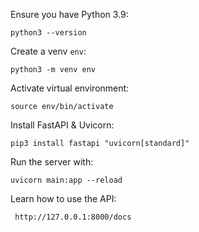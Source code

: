 Ensure you have Python 3.9:
```
python3 --version
```

Create a venv `env`:
```
python3 -m venv env
```

Activate virtual environment:
```
source env/bin/activate
```

Install FastAPI & Uvicorn:
```
pip3 install fastapi "uvicorn[standard]"
```

Run the server with:
```
uvicorn main:app --reload
```

Learn how to use the API:
```
 http://127.0.0.1:8000/docs
```
